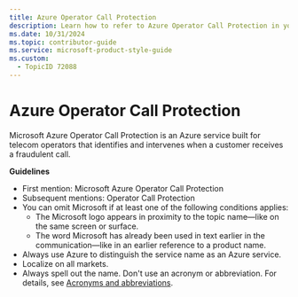 ```yaml
---
title: Azure Operator Call Protection
description: Learn how to refer to Azure Operator Call Protection in your content.
ms.date: 10/31/2024
ms.topic: contributor-guide
ms.service: microsoft-product-style-guide
ms.custom:
  - TopicID 72088
---
```



# Azure Operator Call Protection

Microsoft Azure Operator Call Protection is an Azure service built for telecom operators that identifies and intervenes when a customer receives a fraudulent call.  

**Guidelines**  

- First mention: Microsoft Azure Operator Call Protection  
- Subsequent mentions: Operator Call Protection  
- You can omit Microsoft if at least one of the following conditions applies:  
  - The Microsoft logo appears in proximity to the topic name—like on the same screen or surface.  
  - The word Microsoft has already been used in text earlier in the communication—like in an earlier reference to a product name.  
- Always use Azure to distinguish the service name as an Azure service.  
- Localize on all markets.  
- Always spell out the name. Don't use an acronym or abbreviation. For details, see [Acronyms and abbreviations](~\acronyms-and-abbreviations.md).  

